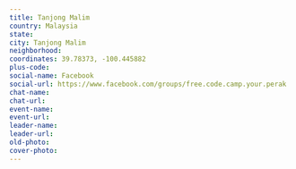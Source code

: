```yaml
---
title: Tanjong Malim
country: Malaysia
state: 
city: Tanjong Malim
neighborhood: 
coordinates: 39.78373, -100.445882
plus-code:
social-name: Facebook
social-url: https://www.facebook.com/groups/free.code.camp.your.perak
chat-name:
chat-url:
event-name:
event-url:
leader-name:
leader-url:
old-photo: 
cover-photo:
---
```


